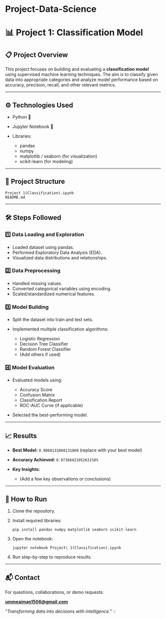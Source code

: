 # Project-Data-Science
# 📊 Project 1: Classification Model

## 📋 Project Overview

This project focuses on building and evaluating a **classification model** using supervised machine learning techniques. The aim is to classify given data into appropriate categories and analyze model performance based on accuracy, precision, recall, and other relevant metrics.

---

## ⚙️ Technologies Used

* Python 🐍
* Jupyter Notebook 📓
* Libraries:

  * pandas
  * numpy
  * matplotlib / seaborn (for visualization)
  * scikit-learn (for modeling)

---

## 📂 Project Structure

```
Project 1(Classification).ipynb
README.md
```

---

## 🛠️ Steps Followed

### 1️⃣ Data Loading and Exploration

* Loaded dataset using pandas.
* Performed Exploratory Data Analysis (EDA).
* Visualized data distributions and relationships.

### 2️⃣ Data Preprocessing

* Handled missing values.
* Converted categorical variables using encoding.
* Scaled/standardized numerical features.

### 3️⃣ Model Building

* Split the dataset into train and test sets.
* Implemented multiple classification algorithms:

  * Logistic Regression
  * Decision Tree Classifier
  * Random Forest Classifier
  * (Add others if used)

### 4️⃣ Model Evaluation

* Evaluated models using:

  * Accuracy Score
  * Confusion Matrix
  * Classification Report
  * ROC-AUC Curve (if applicable)
* Selected the best-performing model.

---

## 📈 Results

* **Best Model:** `0.9868131868131869` (replace with your best model)
* **Accuracy Achieved:** `0.9736842105263158%`
* **Key Insights:**

  * (Add a few key observations or conclusions)

---

## 🚀 How to Run

1. Clone the repository.
2. Install required libraries:

   ```
   pip install pandas numpy matplotlib seaborn scikit-learn
   ```
3. Open the notebook:

   ```
   jupyter notebook Project\ 1(Classification).ipynb
   ```
4. Run step-by-step to reproduce results.

---

## 📬 Contact

For questions, collaborations, or demo requests:

**[ummeaiman1506@gmail.com](mailto:ummeaimanlalkot@gmail.com)**

*"Transforming data into decisions with intelligence."* 💡
